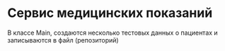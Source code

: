 # Сервис медицинских показаний

В классе Main, создаются несколько тестовых данных о пациентах и записываются в файл (репозиторий)
